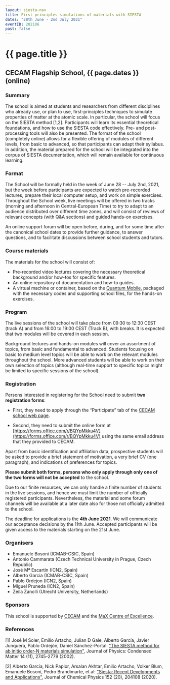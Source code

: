 ```yaml
---
layout: siesta-nav
title: First-principles simulations of materials with SIESTA
dates: "28th June - 2nd July 2021"
eventID: 202106
past: false
---
```

# {{ page.title }}
## CECAM Flagship School, {{ page.dates }} (online)

### Summary

The school is aimed at students and researchers from different disciplines who
already use, or plan to use, first-principles techniques to simulate properties
of matter at the atomic scale. In particular, the school will focus on the
SIESTA method [1,2]. Participants will learn its essential theoretical
foundations, and how to use the SIESTA code effectively. Pre- and
post-processing tools will also be presented. The format of the school
(completely online) allows for a flexible offering of modules of different
levels, from basic to advanced, so that participants can adapt their syllabus.
In addition, the material prepared for the school will be integrated into the
corpus of SIESTA documentation, which will remain available for continuous
learning.

### Format

The School will be formally held in the week of June 28 -- July 2nd, 2021, but
the week before participants are expected to watch pre-recorded lectures,
prepare their local computer setup, and work on simple exercises. Throughout
the School week,  live meetings will be offered in two tracks (morning and
afternoon in Central-European Time) to try to adapt to an audience distributed
over different time zones, and will consist of reviews of relevant concepts
(with Q&A sections) and guided hands-on exercises.

An online support forum will be open before, during, and for some time after
the canonical school dates to provide further guidance, to answer questions,
and to facilitate discussions between school students and tutors.

### Course materials

The materials for the school will consist of:
 - Pre-recorded video lectures covering the necessary theoretical background
   and/or how-tos for specific features.
 - An online repository of documentation and how-to guides.
 - A virtual machine or container, based on the
   [Quantum Mobile](https://quantum-mobile.readthedocs.io/), packaged
   with the necessary codes and supporting school files, for the hands-on
   exercises.

### Program

The live sessions of the school will take place from 09:30 to 12:30 CEST (track
A) and from 16:00 to 19:00 CEST (Track B), with breaks.
It is expected that two modules will be covered in each session.

Background lectures and hands-on modules will cover an assortment of topics,
from basic and fundamental to advanced. Students focusing on basic to medium
level topics will be able to work on the relevant modules throughout the
school. More advanced students will be able to work on their own selection of
topics (although real-time support to specific topics might be limited to
specific sessions of the school).

### Registration

Persons interested in registering for the School need to submit **two
registration forms**:

- First, they need to apply through the “Participate” tab of
  the [CECAM school web page](https://www.cecam.org/workshop-details/5).

- Second, they need to submit the online form at
  [https://forms.office.com/r/BQYpMkku4V](https://forms.office.com/r/BQYpMkku4V)
  using the same email address that they provided to CECAM.

Apart from basic identification and affiliation data,
prospective students will be asked to provide a brief statement of motivation,
a very brief CV (one paragraph), and indications of preferences for topics.

**Please submit both forms, persons who only apply through only one of the two
forms will not be accepted** to the school.

Due to our finite resources, we can only handle a finite number of students in
the live sessions, and hence we must limit the number of officially registered
participants. Nevertheless, the material and some forum channels will be
available at a later date also for those not officially admitted to the school.

The deadline for applications is the **4th June 2021**. We will communicate our
acceptance decisions by the 11th June. Accepted participants will be given
access to the materials starting on the 21st June.

### Organisers

* Emanuele Bosoni (ICMAB-CSIC, Spain)
* Antonio Cammarata (Czech Technical University in Prague, Czech Republic)
* José Mª Escartín (ICN2, Spain)
* Alberto Garcia (ICMAB-CSIC, Spain)
* Pablo Ordejon (ICN2, Spain)
* Miguel Pruneda (ICN2, Spain)
* Zeila Zanolli (Utrecht University, Netherlands)

### Sponsors

This school is supported by [CECAM](https://www.cecam.org/) and
the [MaX Centre of Excellence](http://www.max-centre.eu).

### References

[1] José M Soler, Emilio Artacho, Julian D Gale, Alberto García, Javier Junquera, Pablo Ordejón, Daniel Sánchez-Portal: ["The SIESTA method for ab initio order-N materials simulation"](https://doi.org/10.1088/0953-8984/14/11/302), Journal of Physics: Condensed Matter 14 (11), 2745-2779 (2002).

[2] Alberto García, Nick Papior, Arsalan Akhtar, Emilio Artacho, Volker Blum, Emanuele Bosoni, Pedro Brandimarte, et al: ["Siesta: Recent Developments and Applications"](https://doi.org/10.1063/5.0005077), Journal of Chemical Physics 152 (20), 204108 (2020).
